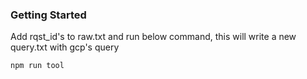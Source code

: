 ### Getting Started

Add rqst_id's to raw.txt and run below command, this will write a new query.txt with gcp's query

```js
npm run tool
```